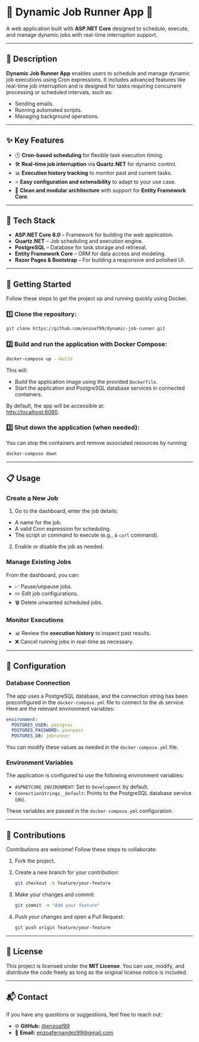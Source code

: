 # 🌟 Dynamic Job Runner App 🚀

A web application built with **ASP.NET Core** designed to schedule, execute, and manage dynamic jobs with real-time interruption support.

---

## 📝 Description

**Dynamic Job Runner App** enables users to schedule and manage dynamic job executions using Cron expressions. It includes advanced features like real-time job interruption and is designed for tasks requiring concurrent processing or scheduled intervals, such as:

- Sending emails.
- Running automated scripts.
- Managing background operations.

---

## ✨ Key Features

- 🕒 **Cron-based scheduling** for flexible task execution timing.
- 🛠️ **Real-time job interruption** via **Quartz.NET** for dynamic control.
- 📊 **Execution history tracking** to monitor past and current tasks.
- ⭐ **Easy configuration and extensibility** to adapt to your use case.
- 🎯 **Clean and modular architecture** with support for **Entity Framework Core**.

---

## 🧰 Tech Stack

- **ASP.NET Core 8.0** – Framework for building the web application.
- **Quartz.NET** – Job scheduling and execution engine.
- **PostgreSQL** – Database for task storage and retrieval.
- **Entity Framework Core** – ORM for data access and modeling.
- **Razor Pages & Bootstrap** – For building a responsive and polished UI.

---

## 🚀 Getting Started

Follow these steps to get the project up and running quickly using Docker.

### 1️⃣ Clone the repository:

```bash
git clone https://github.com/enzoaf99/dynamic-job-runner.git
```

### 2️⃣ Build and run the application with Docker Compose:

```bash
docker-compose up --build
```

This will:
- Build the application image using the provided `Dockerfile`.
- Start the application and PostgreSQL database services in connected containers.

By default, the app will be accessible at:  
[http://localhost:8080](http://localhost:8080).

### 3️⃣ Shut down the application (when needed):

You can stop the containers and remove associated resources by running:

```bash
docker-compose down
```

---

## 📋 Usage

### **Create a New Job**

1. Go to the dashboard, enter the job details:
  - A name for the job.
  - A valid Cron expression for scheduling.
  - The script or command to execute (e.g., a `curl` command).
2. Enable or disable the job as needed.

### **Manage Existing Jobs**

From the dashboard, you can:

- ✅ Pause/unpause jobs.
- ✏️ Edit job configurations.
- 🗑️ Delete unwanted scheduled jobs.

### **Monitor Executions**

- 📊 Review the **execution history** to inspect past results.
- ❌ Cancel running jobs in real-time as necessary.

---

## 🔧 Configuration

### **Database Connection**

The app uses a PostgreSQL database, and the connection string has been preconfigured in the `docker-compose.yml` file to connect to the `db` service. Here are the relevant environment variables:

```yaml
environment:
  POSTGRES_USER: postgres
  POSTGRES_PASSWORD: yourpass
  POSTGRES_DB: jobrunner
```

You can modify these values as needed in the `docker-compose.yml` file.

### **Environment Variables**

The application is configured to use the following environment variables:
- `ASPNETCORE_ENVIRONMENT`: Set to `Development` by default.
- `ConnectionStrings__Default`: Points to the PostgreSQL database service (`db`).

These variables are passed in the `docker-compose.yml` configuration.

---

## 🤝 Contributions

Contributions are welcome! Follow these steps to collaborate:

1. Fork the project.
2. Create a new branch for your contribution:

   ```bash
   git checkout -b feature/your-feature
   ```

3. Make your changes and commit:

   ```bash
   git commit -m "Add your feature"
   ```

4. Push your changes and open a Pull Request:

   ```bash
   git push origin feature/your-feature
   ```

---

## 📜 License

This project is licensed under the **MIT License**. You can use, modify, and distribute the code freely as long as the original license notice is included.

---

## 📬 Contact

If you have any questions or suggestions, feel free to reach out:

- 🌐 **GitHub:** [@enzoaf99](https://github.com/enzoaf99)
- 📧 **Email:** enzoafernandez99@gmail.com  
